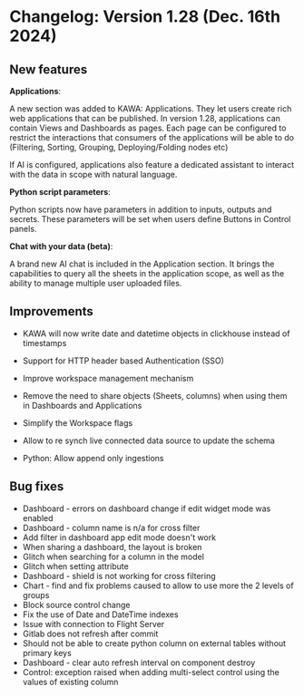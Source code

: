 # Changelog: Version 1.28 (Dec. 16th 2024)

## New features

__Applications__:

A new section was added to KAWA: Applications.
They let users create rich web applications that can be published.
In version 1.28, applications can contain Views and Dashboards as pages.
Each page can be configured to restrict the interactions that consumers of
the applications will be able to do (Filtering, Sorting, Grouping, Deploying/Folding nodes etc)

If AI is configured, applications also feature a dedicated assistant to interact with the data in scope with natural language.


__Python script parameters__:

Python scripts now have parameters in addition to inputs, outputs and secrets. These parameters will be set when users define Buttons in Control panels.

__Chat with your data (beta)__:

A brand new AI chat is included in the Application section.
It brings the capabilities to query all the sheets in the application scope,
as well as the ability to manage multiple user uploaded files.


## Improvements


- KAWA will now write date and datetime objects in clickhouse instead of timestamps

- Support for HTTP header based Authentication (SSO)

- Improve workspace management mechanism

- Remove the need to share objects (Sheets, columns) when using them in Dashboards and Applications

- Simplify the Workspace flags

- Allow to re synch live connected data source to update the schema

- Python: Allow append only ingestions


## Bug fixes


- Dashboard - errors on dashboard change if edit widget mode was enabled
- Dashboard - column name is n/a for cross filter
- Add filter in dashboard app edit mode doesn't work
- When sharing a dashboard, the layout is broken
- Glitch when searching for a column in the model
- Glitch when setting attribute
- Dashboard - shield is not working for cross filtering
- Chart - find and fix problems caused to allow to use more the 2 levels of groups
- Block source control change
- Fix the use of Date and DateTime indexes
- Issue with connection to Flight Server
- Gitlab does not refresh after commit
- Should not be able to create python column on external tables without primary keys
- Dashboard - clear auto refresh interval on component destroy
- Control: exception raised when adding multi-select control using the values of existing column


